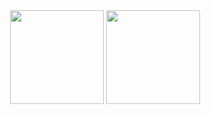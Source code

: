 <!--
**dorianbayart/dorianbayart** is a ✨ _special_ ✨ repository because its `README.md` (this file) appears on your GitHub profile.

Here are some ideas to get you started:

- 🔭 I’m currently working on ...
- 🌱 I’m currently learning ...
- 👯 I’m looking to collaborate on ...
- 🤔 I’m looking for help with ...
- 💬 Ask me about ...
- 📫 How to reach me: ...
- 😄 Pronouns: ...
- ⚡ Fun fact: ...
-->

<div align="center">
  
  <picture>
    <source
      srcset="https://github-readme-stats.vercel.app/api?username=dorianbayart&show_icons=true&theme=dark" media="(prefers-color-scheme: dark)"
    />
    <source
      srcset="https://github-readme-stats.vercel.app/api?username=dorianbayart&show_icons=true" media="(prefers-color-scheme: light), (prefers-color-scheme: no-preference)"
    />
    <img height=150 align="center" src="https://github-readme-stats.vercel.app/api?username=dorianbayart&show_icons=true" />
  </picture>
  
  <picture>
    <source
      srcset="https://github-readme-stats.vercel.app/api/top-langs/?username=dorianbayart&layout=compact&show_icons=true&theme=dark" media="(prefers-color-scheme: dark)"
    />
    <source
      srcset="https://github-readme-stats.vercel.app/api/top-langs/?username=dorianbayart&layout=compact&show_icons=true" media="(prefers-color-scheme: light), (prefers-color-scheme: no-preference)"
    />
    <img height=150 align="center" src="https://github-readme-stats.vercel.app/api/top-langs/?username=dorianbayart&layout=compact&show_icons=true" />
  </picture>
  
</div>
